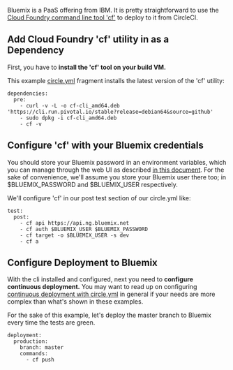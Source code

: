 Bluemix is a PaaS offering from IBM. It is pretty straightforward
to use the [Cloud Foundry command line tool 'cf'](https://github.com/cloudfoundry/cli) to deploy to it from CircleCI.

## Add Cloud Foundry 'cf' utility in as a Dependency

First, you have to **install the 'cf' tool on your build VM.**

This example [circle.yml](/docs/configuration)
fragment installs the latest version of the 'cf' utility:

```
dependencies:
  pre:
    - curl -v -L -o cf-cli_amd64.deb 'https://cli.run.pivotal.io/stable?release=debian64&source=github'
    - sudo dpkg -i cf-cli_amd64.deb
    - cf -v
```

## Configure 'cf' with your Bluemix credentials

You should store your Bluemix password in an environment variables, which you can
manage through the web UI as described
[in this document](/docs/environment-variables#setting-environment-variables-for-all-commands-without-adding-them-to-git).
For the sake of convenience, we'll assume you store your Bluemix user there too; in $BLUEMIX_PASSWORD and $BLUEMIX_USER respectively.

We'll configure 'cf' in our post test section of our circle.yml like:

```
test:
  post:
    - cf api https://api.ng.bluemix.net
    - cf auth $BLUEMIX_USER $BLUEMIX_PASSWORD
    - cf target -o $BLUEMIX_USER -s dev
    - cf a
```

## Configure Deployment to Bluemix

With the cli installed and configured, next you need to **configure continuous deployment.**
You may want to read up on configuring
[continuous deployment with circle.yml](/docs/configuration#deployment)
in general if your needs are more complex than what's shown in these examples.

For the sake of this example, let's deploy the master branch to
Bluemix every time the tests are green.

```
deployment:
  production:
    branch: master
    commands:
      - cf push
```
